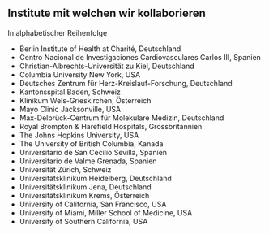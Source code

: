 ## Institute mit welchen wir kollaborieren

In alphabetischer Reihenfolge

- Berlin Institute of Health at Charité, Deutschland
- Centro Nacional de Investigaciones Cardiovasculares Carlos III, Spanien
- Christian-Albrechts-Universität zu Kiel, Deutschland
- Columbia University New York, USA
- Deutsches Zentrum für Herz-Kreislauf-Forschung, Deutschland
- Kantonsspital Baden, Schweiz
- Klinikum Wels-Grieskirchen, Österreich
- Mayo Clinic Jacksonville, USA
- Max-Delbrück-Centrum für Molekulare Medizin, Deutschland
- Royal Brompton & Harefield Hospitals, Grossbritannien
- The Johns Hopkins University, USA
- The University of British Columbia, Kanada
- Universitario de San Cecilio Sevilla, Spanien
- Universitario de Valme Grenada, Spanien
- Universität Zürich, Schweiz
- Universitätsklinikum Heidelberg, Deutschland
- Universitätsklinikum Jena, Deutschland
- Universitätsklinikum Krems, Österreich
- University of California, San Francisco, USA
- University of Miami, Miller School of Medicine, USA
- University of Southern California, USA
